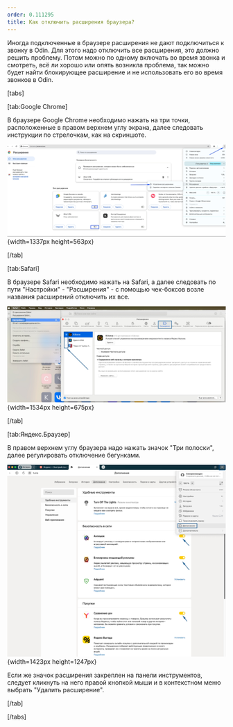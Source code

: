 ```yaml
---
order: 0.111295
title: Как отключить расширения браузера?
---
```


Иногда подключенные в браузере расширения не дают подключиться к звонку в Odin. Для этого надо отключить все расширения, это должно решить проблему. Потом можно по одному включать во время звонка и смотреть, всё ли хорошо или опять возникла проблема, так можно будет найти блокирующее расширение и не использовать его во время звонков в Odin.

[tabs]

[tab:Google Chrome]

В браузере Google Chrome необходимо нажать на три точки, расположенные в правом верхнем углу экрана, далее следовать инструкции по стрелочкам, как на скриншоте.

![](./kak-otklyuchit-rasshireniya-brauzera.jpeg){width=1337px height=563px}

[/tab]

[tab:Safari]

В браузере Safari необходимо нажать на Safari, а далее следовать по пути "Настройки" - "Расширения" - с помощью чек-боксов возле названия расширений отключить их все.

![](./kak-otklyuchit-rasshireniya-brauzera-2.jpeg){width=1534px height=675px}

[/tab]

[tab:Яндекс.Браузер]

В правом верхнем углу браузера надо нажать значок "Три полоски", далее регулировать отключение бегунками.

![](./kak-otklyuchit-rasshireniya-brauzera-3.jpeg){width=1423px height=1247px}



Если же значок расширения закреплен на панели инструментов, следует кликнуть на него правой кнопкой мыши и в контекстном меню выбрать "Удалить расширение".

[/tab]

[/tabs]




